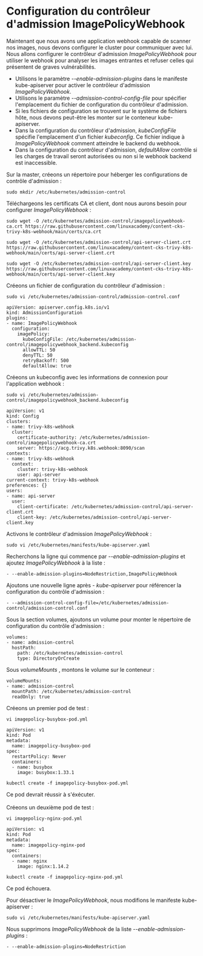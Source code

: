 # Configuration du contrôleur d'admission ImagePolicyWebhook
Maintenant que nous avons une application webhook capable de scanner nos images, nous devons configurer le cluster pour communiquer avec lui.
Nous allons configurer le contrôleur d'admission *ImagePolicyWebhook* pour utiliser le webhook pour analyser les images entrantes et refuser celles qui présentent de graves vulnérabilités.

- Utilisons le paramètre *--enable-admission-plugins* dans le manifeste kube-apiserver pour activer le contrôleur d'admission *ImagePolicyWebhook*.
- Utilisons le paramètre *--admission-control-config-file* pour spécifier l'emplacement du fichier de configuration du contrôleur d'admission.
- Si les fichiers de configuration se trouvent sur le système de fichiers hôte, nous devons peut-être les monter sur le conteneur kube-apiserver.
- Dans la configuration du contrôleur d'admission, *kubeConfigFile* spécifie l'emplacement d'un fichier *kubeconfig*. Ce fichier indique à *ImagePolicyWebhook* comment atteindre le backend du webhook.
- Dans la configuration du contrôleur d'admission, *defaultAllow* contrôle si les charges de travail seront autorisées ou non si le webhook backend est inaccessible.<br>

Sur la master, créeons un répertoire pour héberger les configurations de contrôle d'admission :
```
sudo mkdir /etc/kubernetes/admission-control
```

Téléchargeons les certificats CA et client, dont nous aurons besoin pour configurer *ImagePolicyWebhook* :
```
sudo wget -O /etc/kubernetes/admission-control/imagepolicywebhook-ca.crt https://raw.githubusercontent.com/linuxacademy/content-cks-trivy-k8s-webhook/main/certs/ca.crt
```

```
sudo wget -O /etc/kubernetes/admission-control/api-server-client.crt https://raw.githubusercontent.com/linuxacademy/content-cks-trivy-k8s-webhook/main/certs/api-server-client.crt
```

```
sudo wget -O /etc/kubernetes/admission-control/api-server-client.key https://raw.githubusercontent.com/linuxacademy/content-cks-trivy-k8s-webhook/main/certs/api-server-client.key
```

Créeons un fichier de configuration du contrôleur d'admission :

```
sudo vi /etc/kubernetes/admission-control/admission-control.conf
```

```
apiVersion: apiserver.config.k8s.io/v1
kind: AdmissionConfiguration
plugins:
- name: ImagePolicyWebhook
  configuration:
    imagePolicy:
      kubeConfigFile: /etc/kubernetes/admission-control/imagepolicywebhook_backend.kubeconfig
      allowTTL: 50
      denyTTL: 50
      retryBackoff: 500
      defaultAllow: true
```

Créeons un kubeconfig avec les informations de connexion pour l'application webhook :
```
sudo vi /etc/kubernetes/admission-control/imagepolicywebhook_backend.kubeconfig
```

```
apiVersion: v1
kind: Config
clusters:
- name: trivy-k8s-webhook
  cluster:
    certificate-authority: /etc/kubernetes/admission-control/imagepolicywebhook-ca.crt
    server: https://acg.trivy.k8s.webhook:8090/scan
contexts:
- name: trivy-k8s-webhook
  context:
    cluster: trivy-k8s-webhook
    user: api-server
current-context: trivy-k8s-webhook
preferences: {}
users:
- name: api-server
  user:
    client-certificate: /etc/kubernetes/admission-control/api-server-client.crt
    client-key: /etc/kubernetes/admission-control/api-server-client.key
```

Activons le contrôleur d'admission *ImagePolicyWebhook* :
```
sudo vi /etc/kubernetes/manifests/kube-apiserver.yaml
```

Recherchons la ligne qui commence par *--enable-admission-plugins* et ajoutez *ImagePolicyWebhook* à la liste :
```
- --enable-admission-plugins=NodeRestriction,ImagePolicyWebhook
```

Ajoutons une nouvelle ligne après *- kube-apiserver* pour référencer la configuration du contrôle d'admission :
```
- --admission-control-config-file=/etc/kubernetes/admission-control/admission-control.conf
```

Sous la section volumes, ajoutons un volume pour monter le répertoire de configuration du contrôle d'admission :
```
volumes:
- name: admission-control
  hostPath:
    path: /etc/kubernetes/admission-control
    type: DirectoryOrCreate
```

Sous *volumeMounts* , montons le volume sur le conteneur :
```
volumeMounts:
- name: admission-control
  mountPath: /etc/kubernetes/admission-control
  readOnly: true
```

Créeons un premier pod de test :
```
vi imagepolicy-busybox-pod.yml
```

```
apiVersion: v1
kind: Pod
metadata:
  name: imagepolicy-busybox-pod
spec:
  restartPolicy: Never
  containers:
  - name: busybox
    image: busybox:1.33.1
```

```
kubectl create -f imagepolicy-busybox-pod.yml
```

Ce pod devrait réussir à s'éxécuter.
<br><br>
Créeons un deuxième pod de test :
```
vi imagepolicy-nginx-pod.yml
```

```
apiVersion: v1
kind: Pod
metadata:
  name: imagepolicy-nginx-pod
spec:
  containers:
  - name: nginx
    image: nginx:1.14.2
```

```
kubectl create -f imagepolicy-nginx-pod.yml
```

Ce pod échouera.<br>

Pour désactiver le *ImagePolicyWebhook*, nous modifions le manifeste kube-apiserver :
```
sudo vi /etc/kubernetes/manifests/kube-apiserver.yaml
```

Nous supprimons *ImagePolicyWebhook* de la liste *--enable-admission-plugins* :
```
- --enable-admission-plugins=NodeRestriction
```